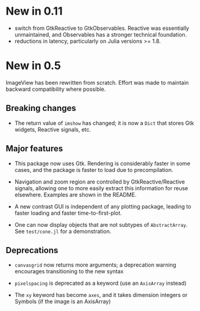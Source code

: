 # New in 0.11

- switch from GtkReactive to GtkObservables. Reactive was essentially
  unmaintained, and Observables has a stronger technical foundation.
- reductions in latency, particularly on Julia versions >= 1.8.

# New in 0.5

ImageView has been rewritten from scratch. Effort was made to maintain
backward compatibility where possible.

## Breaking changes

- The return value of `imshow` has changed; it is now a `Dict` that
  stores Gtk widgets, Reactive signals, etc.

## Major features

- This package now uses Gtk. Rendering is considerably faster in some
  cases, and the package is faster to load due to precompilation.

- Navigation and zoom region are controlled by GtkReactive/Reactive
  signals, allowing one to more easily extract this information for
  reuse elsewhere.  Examples are shown in the README.

- A new contrast GUI is independent of any plotting package, leading
  to faster loading and faster time-to-first-plot.

- One can now display objects that are not subtypes of
  `AbstractArray`. See `test/cone.jl` for a demonstration.

## Deprecations

- `canvasgrid` now returns more arguments; a deprecation warning
  encourages transitioning to the new syntax

- `pixelspacing` is deprecated as a keyword (use an `AxisArray` instead)

- The `xy` keyword has become `axes`, and it takes dimension integers
  or Symbols (if the image is an AxisArray)
